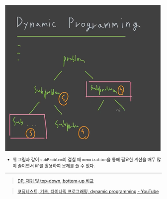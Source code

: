 
<img src="./image/DP 1.png" width="500">

- 위 그림과 같이 `subProblem`이 겹칠 때 `memoization`을 통해 필요한 계산을 매무 많이 줄이면서 `DP`를 활용하여 문제를 풀 수 있다.

---

> [DP, 재귀 및 top-down, bottom-up 비교](https://velog.io/@moong3871/DP-%EC%9E%AC%EA%B7%80-%EB%B0%8F-top-down-bottom-up-%EB%B9%84%EA%B5%90)

> [코딩테스트, 기초, 다이나믹 프로그래밍, dynamic programming - YouTube](https://www.youtube.com/watch?v=eJC2oetXaNk)